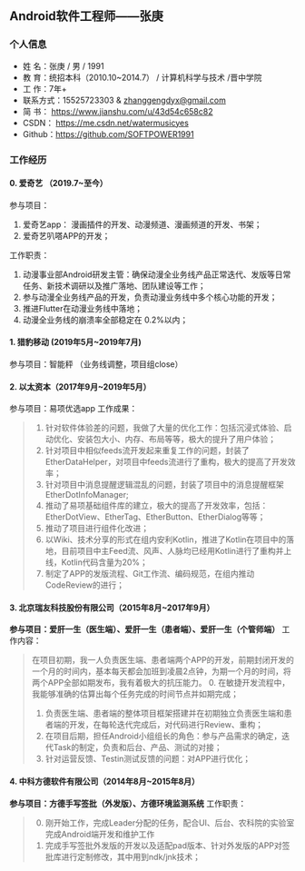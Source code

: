 ## Android软件工程师——张庚
### 个人信息
* 姓    名：张庚 / 男 / 1991
* 教    育：统招本科（2010.10~2014.7） / 计算机科学与技术 /晋中学院 
* 工    作：7年+
* 联系方式：15525723303 & zhanggengdyx@gmail.com
* 简    书： https://www.jianshu.com/u/43d54c658c82
* CSDN： https://me.csdn.net/watermusicyes
* Github：https://github.com/SOFTPOWER1991

### 工作经历

#### 0. 爱奇艺 （2019.7~至今）  
参与项目：
1. 爱奇艺app： 漫画插件的开发、动漫频道、漫画频道的开发、书架；
2. 爱奇艺叭嗒APP的开发；

工作职责：
1. 动漫事业部Android研发主管：确保动漫全业务线产品正常迭代、发版等日常任务、新技术调研以及推广落地、团队建设等工作；
2. 参与动漫全业务线产品的开发，负责动漫业务线中多个核心功能的开发；
3. 推进Flutter在动漫业务线中落地；
4. 动漫全业务线的崩溃率全部稳定在 0.2%以内；

#### 1. 猎豹移动 (2019年5月~2019年7月)
参与项目：智能秤 （业务线调整，项目组close）

#### 2. 以太资本（2017年9月~2019年5月）
参与项目：易项优选app
工作成果：
> 1. 针对软件体验差的问题，我做了大量的优化工作：包括沉浸式体验、启动优化、安装包大小、内存、布局等等，极大的提升了用户体验；
> 2. 针对项目中相似feeds流开发起来重复工作的问题，封装了EtherDataHelper，对项目中feeds流进行了重构，极大的提高了开发效率；
> 3. 针对项目中消息提醒逻辑混乱的问题，封装了项目中的消息提醒框架EtherDotInfoManager;
> 4. 推动了易项基础组件库的建立，极大的提高了开发效率，包括：EtherDotView、EtherTag、EtherButton、EtherDialog等等；
> 5. 推动了项目进行组件化改进；
> 6. 以Wiki、技术分享的形式在组内安利Kotlin，推进了Kotlin在项目中的落地，目前项目中主Feed流、风声、人脉均已经用Kotlin进行了重构并上线，Kotlin代码含量为20%；
> 7. 制定了APP的发版流程、Git工作流、编码规范，在组内推动CodeReview的进行；

#### 3. 北京瑞友科技股份有限公司（2015年8月~2017年9月）
**参与项目：爱肝一生（医生端）、爱肝一生（患者端）、爱肝一生（个管师端）** 
工作内容：
> 在项目初期，我一人负责医生端、患者端两个APP的开发，前期封闭开发的一个月的时间内，基本每天都会加班到凌晨2点钟，为期一个月的时间，将两个APP全部如期发布，我有着极大的抗压能力。
> 0. 在敏捷开发流程中，我能够准确的估算出每个任务完成的时间节点并如期完成；
> 1. 负责医生端、患者端的整体项目框架搭建并在初期独立负责医生端和患者端的开发，在每轮迭代完成后，对代码进行Review、重构；
> 2. 在项目后期，担任Android小组组长的角色：参与产品需求的确定，迭代Task的制定，负责和后台、产品、测试的对接；
> 3. 针对运营反馈、Testin测试反馈的问题：对APP进行优化；

#### 4. 中科方德软件有限公司（2014年8月~2015年8月） 
**参与项目：方德手写签批（外发版）、方德环境监测系统**
工作职责：
> 0. 刚开始工作，完成Leader分配的任务，配合UI、后台、农科院的实验室完成Android端开发和维护工作
> 1. 完成手写签批外发版的开发以及适配pad版本、针对外发版的APP对签批库进行定制修改，其中用到ndk/jnk技术；




